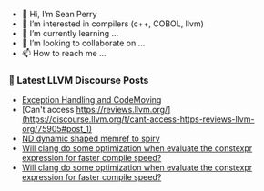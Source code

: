 - 👋 Hi, I’m Sean Perry
- 👀 I’m interested in compilers (c++, COBOL, llvm)
- 🌱 I’m currently learning ...
- 💞️ I’m looking to collaborate on ...
- 📫 How to reach me ...

<!---
s66perry/s66perry is a ✨ special ✨ repository because its `README.md` (this file) appears on your GitHub profile.
You can click the Preview link to take a look at your changes.
--->
### 📕 Latest LLVM Discourse Posts

<!-- DISCOURSE-LLVM:START -->
- [Exception Handling and CodeMoving](https://discourse.llvm.org/t/exception-handling-and-codemoving/75907#post_1)
- [Can&#39;t access https://reviews.llvm.org/](https://discourse.llvm.org/t/cant-access-https-reviews-llvm-org/75905#post_1)
- [ND dynamic shaped memref to spirv](https://discourse.llvm.org/t/nd-dynamic-shaped-memref-to-spirv/75884#post_4)
- [Will clang do some optimization when evaluate the constexpr expression for faster compile speed?](https://discourse.llvm.org/t/will-clang-do-some-optimization-when-evaluate-the-constexpr-expression-for-faster-compile-speed/75900#post_3)
- [Will clang do some optimization when evaluate the constexpr expression for faster compile speed?](https://discourse.llvm.org/t/will-clang-do-some-optimization-when-evaluate-the-constexpr-expression-for-faster-compile-speed/75900#post_2)
<!-- DISCOURSE-LLVM:END -->
